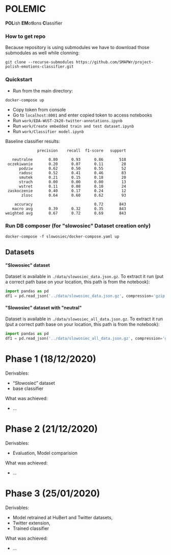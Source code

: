 # POLEMIC
**POL**ish **EM**ot**I**ons **C**lassifier

### How to get repo

Because repository is using submodules we have to download those submodules as well while clonning:

```shell
git clone --recurse-submodules https://github.com/SMAPWr/project-polish-emotions-classifier.git
```

### Quickstart

- Run from the main directory:
```shell
docker-compose up
```

- Copy token from console
- Go to `localhost:8001` and enter copied token to access notebooks
- Run `work/EDA-WUST-2k20-twitter-annotations.ipynb`
- Run `work/Create embedded train and test dataset.ipynb`
- Run `work/Classifier model.ipynb`

Baseline classifier results:
```
              precision    recall  f1-score   support

   neutralne       0.80      0.93      0.86       518
 oczekiwanie       0.20      0.07      0.11        28
      podziw       0.62      0.50      0.55        52
      radosc       0.52      0.41      0.46        83
      smutek       0.21      0.15      0.18        20
      strach       0.00      0.00      0.00        13
      wstret       0.11      0.08      0.10        24
 zaskoczenie       0.40      0.17      0.24        12
       zlosc       0.64      0.60      0.62        93

    accuracy                           0.72       843
   macro avg       0.39      0.32      0.35       843
weighted avg       0.67      0.72      0.69       843
```

### Run DB composer (for "slowosiec" Dataset creation only)

```shell
docker-compose -f slowosiec/docker-compose.yaml up
```

## Datasets

#### "Slowosiec" dataset

Dataset is available in `./data/slowosiec_data.json.gz`. To extract it run (put a correct path base on your location, this path is from the notebook):
```python
import pandas as pd
df1 = pd.read_json('../data/slowosiec_data.json.gz', compression='gzip')
```

#### "Slowosiec" dataset with "neutral"

Dataset is available in `./data/slowosiec_all_data.json.gz`. To extract it run (put a correct path base on your location, this path is from the notebook):

```python
import pandas as pd
df1 = pd.read_json('../data/slowosiec_all_data.json.gz', compression='gzip')
```

# Phase 1 (18/12/2020)

Derivables:
- “Słowosieć” dataset
- base classifier

What was achieved:
- ...


# Phase 2 (21/12/2020)

Derivables:
- Evaluation, Model comparision

What was achieved:
- ...


# Phase 3 (25/01/2020)

Derivables:
- Model retrained at HuBert and Twitter datasets, 
- Twitter extension, 
- Trained classifier

What was achieved:
- ...
